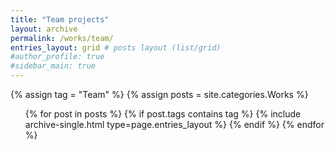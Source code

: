 ```yaml
---
title: "Team projects"
layout: archive
permalink: /works/team/
entries_layout: grid # posts layout (list/grid)
#author_profile: true
#sidebar_main: true
---
```

{% assign tag = "Team" %} <!--tag name-->
{% assign posts = site.categories.Works %}
  <ul> 
  {% for post in posts %}
    {% if post.tags contains tag %}
      {% include archive-single.html type=page.entries_layout %}
    {% endif %}
  {% endfor %}
  </ul>
